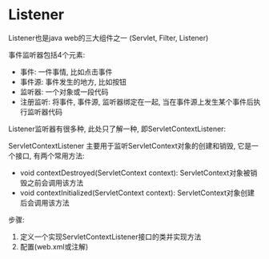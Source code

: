 # Listener

Listener也是java web的三大组件之一 (Servlet, Filter, Listener)  

事件监听器包括4个元素:

- 事件: 一件事情, 比如点击事件
- 事件源: 事件发生的地方, 比如按钮
- 监听器: 一个对象或一段代码
- 注册监听: 将事件, 事件源, 监听器绑定在一起, 当在事件源上发生某个事件后执行监听器代码 

Listener监听器有很多种, 此处只了解一种, 即ServletContextListener:  

ServletContextListener 主要用于监听ServletContext对象的创建和销毁, 它是一个接口, 有两个常用方法:  

- void contextDestroyed(ServletContext context): ServletContext对象被销毁之前会调用该方法
- void contextInitialized(ServletContext context): ServletContext对象创建后会调用该方法  

步骤:  
1. 定义一个实现ServletContextListener接口的类并实现方法
2. 配置(web.xml或注解)